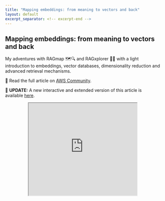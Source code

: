 ```yaml
---
title: "Mapping embeddings: from meaning to vectors and back"
layout: default
excerpt_separator: <!-- excerpt-end -->
---
```


## Mapping embeddings: from meaning to vectors and back

<!-- excerpt-start -->

My adventures with RAGmap 🗺️🔍 and RAGxplorer 🦙🦺 with a light introduction to embeddings, vector databases, dimensionality reduction and advanced retrieval mechanisms.

📝 Read the full article on [AWS Community](https://community.aws/content/2eoCtgociSBhGfirRM0Tk0PSgxH/mapping-embeddings-from-meaning-to-vectors-and-back).

📢 **UPDATE:** A new interactive and extended version of this article is available [here](https://jgalego.github.io/MappingEmbeddings/).

<div align="center">
<iframe width="70%" height="300px" src="https://jgalego.github.io/MappingEmbeddings">
Your browser doesn't support iframes? Really?!
</iframe>
</div>

<!-- excerpt-end -->